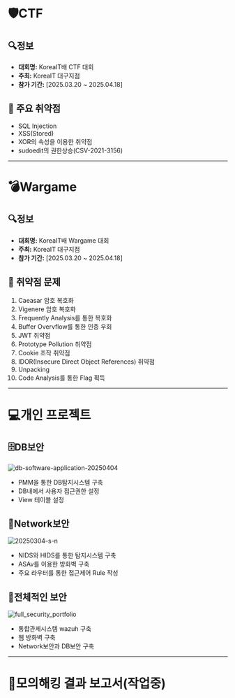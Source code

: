 # 🛡CTF

## 🔍정보
- **대회명:** KoreaIT배 CTF 대회
- **주최:** KoreaIT 대구지점
- **참가 기간:** [2025.03.20 ~ 2025.04.18] 

## 🐞	주요 취약점
- SQL Injection
- XSS(Stored)
- XOR의 속성을 이용한 취약점
- sudoedit의 권한상승(CSV-2021-3156)
---
# 💣Wargame
## 🔍정보
- **대회명:** KoreaIT배 Wargame 대회
- **주최:** KoreaIT 대구지점
- **참가 기간:** [2025.03.20 ~ 2025.04.18]

## 🐞 취약점 문제
1. Caeasar 암호 복호화
2. Vigenere 암호 복호화
3. Frequently Analysis를 통한 복호화
4. Buffer Overvflow를 통한 인증 우회
5. JWT 취약점
6. Prototype Pollution 취약점
7. Cookie 조작 취약점
8. IDOR(Insecure Direct Object References) 취약점
9. Unpacking
10. Code Analysis를 통한 Flag 획득
---
# 💻개인 프로젝트
## 🗄️DB보안
![db-software-application-20250404](https://github.com/user-attachments/assets/8b7166af-e821-44c0-9c92-29e7f7aa0620)
- PMM을 통한 DB탐지시스템 구축
- DB내에서 사용자 접근권한 설정
- View 테이블 설정

## 📡Network보안
![20250304-s-n](https://github.com/user-attachments/assets/213c4684-52ac-489e-9c95-8eec279d6a7d)
- NIDS와 HIDS를 통한 탐지시스템 구축
- ASAv를 이용한 방화벽 구축
- 주요 라우터를 통한 접근제어 Rule 작성

## 🧬전체적인 보안
![full_security_portfolio](https://github.com/user-attachments/assets/8dc6783f-1833-499d-9ba6-5a393ba0a629)
- 통합관제시스템 wazuh 구축
- 웹 방화벽 구축
- Network보안과 DB보안 구축
---
# 🎯모의해킹 결과 보고서(작업중)
